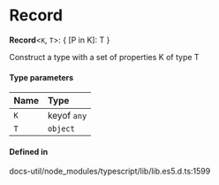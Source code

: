 # Record

 **Record**<`K`, `T`\>: { [P in K]: T }

Construct a type with a set of properties K of type T

#### Type parameters

| Name | Type |
| :------ | :------ |
| `K` | keyof `any` |
| `T` | `object` |

#### Defined in

docs-util/node_modules/typescript/lib/lib.es5.d.ts:1599
